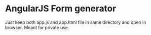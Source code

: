 # AngularJS Form generator
Just keep both app.js and app.html file in same directory and open in browser. Meant for private use.